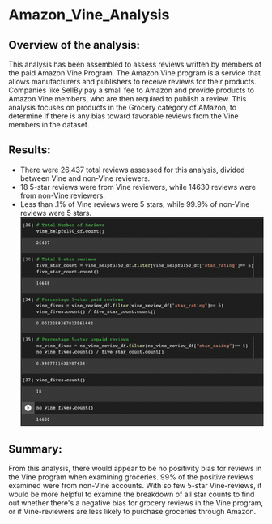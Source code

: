 # Amazon_Vine_Analysis

## Overview of the analysis: 
This analysis has been assembled to assess reviews written by members of the paid Amazon Vine Program. The Amazon Vine program is a service that allows manufacturers and publishers to receive reviews for their products. Companies like SellBy pay a small fee to Amazon and provide products to Amazon Vine members, who are then required to publish a review. This analysis focuses on products in the Grocery category of AMazon, to determine if there is any bias toward favorable reviews from the Vine members in the dataset.


## Results: 
- There were 26,437 total reviews assessed for this analysis, divided between Vine and non-Vine reviewers.
- 18 5-star reviews were from Vine reviewers, while 14630 reviews were from non-Vine reviewers.
- Less than .1% of Vine reviews were 5 stars, while 99.9% of non-Vine reviews were 5 stars.
![Review counts image here](https://github.com/mmdemars/Amazon_Vine_Analysis/blob/main/analysis_images/review_counts.png)

## Summary: 
From this analysis, there would appear to be no positivity bias for reviews in the Vine program when examining groceries. 99% of the positive reviews examined were from non-Vine accounts. With so few 5-star Vine-reviews, it would be more helpful to examine the breakdown of all star counts to find out whether there's a negative bias for grocery reviews in the Vine program, or if Vine-reviewers are less likely to purchase groceries through Amazon. 
